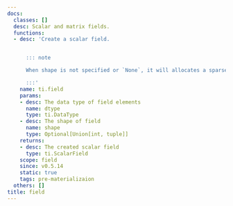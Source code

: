 ```yaml
---
docs:
  classes: []
  desc: Scalar and matrix fields.
  functions:
  - desc: 'Create a scalar field.


      ::: note

      When shape is not specified or `None`, it will allocates a sparse field.

      :::'
    name: ti.field
    params:
    - desc: The data type of field elements
      name: dtype
      type: ti.DataType
    - desc: The shape of field
      name: shape
      type: Optional[Union[int, tuple]]
    returns:
    - desc: The created scalar field
      type: ti.ScalarField
    scope: field
    since: v0.5.14
    static: true
    tags: pre-materializaion
  others: []
title: field
---
```


<ApiDocs/>
